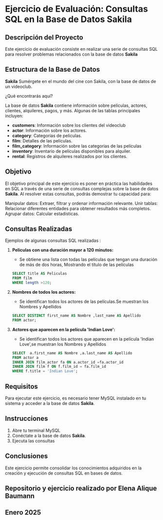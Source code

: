 
# Ejercicio de Evaluación: Consultas SQL en la Base de Datos Sakila

## Descripción del Proyecto

Este ejercicio de evaluación consiste en realizar una serie de consultas SQL para resolver problemas relacionados con la base de datos **Sakila** 

## Estructura de la Base de Datos

**Sakila**
Sumérgete en el mundo del cine con Sakila, con la base de datos de un videoclub. 

¿Qué encontrarás aquí?

La base de datos **Sakila** contiene información sobre películas, actores, clientes, alquileres, pagos, y más. Algunas de las tablas principales incluyen:

- **customers**: Información sobre los clientes del videoclub
- **actor**: Información sobre los actores.
- **category**: Categorías de películas.
- **film**: Detalles de las películas.
- **film_category**: Información sobre las categorias de las películas
- **inventory**: Inventario de películas disponibles para alquiler.
- **rental**: Registros de alquileres realizados por los clientes.

## Objetivo

El objetivo principal de este ejercicio es poner en práctica las habilidades en SQL a través de una serie de consultas complejas sobre la base de datos **Sakila**. Al resolver estas consultas, podrás demostrar tu capacidad para:

Manipular datos: Extraer, filtrar y ordenar información relevante.
Unir tablas: Relacionar diferentes entidades para obtener resultados más completos.
Agrupar datos: Calcular estadísticas.


## Consultas Realizadas

Ejemplos de algunas consultas SQL realizadas :

1. **Peliculas con una duración mayor a 120 minutos:**
   - Se obtiene una lista con todas las películas que tengan una duración de más de dos horas, Mostrando el título de las películas 

   ```sql
   SELECT title AS Peliculas
   FROM film
   WHERE length >120;
   ```

2. **Nombres de todos los actores:**
   - Se identifican todos los actores de las películas.Se muestran los Nombres y Apellidos

   ```sql
   SELECT DISTINCT first_name AS Nombre ,last_name AS Apellido 
   FROM actor;
   ```

3. **Actores que aparecen en la película 'Indian Love':**
   - Se identifican todos los actores que aparecen en la película 'Indian Love',se muestran los Nombres y Apellidos

   ```sql
   SELECT  a.first_name AS Nombre ,a.last_name AS Apellido 
   FROM actor a 
   INNER JOIN film_actor fa ON a.actor_id =fa.actor_id
   INNER JOIN film f ON f.film_id = fa.film_id
   WHERE f.title = 'Indian Love';
   ``` 

## Requisitos

Para ejecutar este ejercicio, es necesario tener MySQL instalado en tu sistema y acceder a la base de datos **Sakila**. 


## Instrucciones

1. Abre tu terminal MySQL 
2. Conéctate a la base de datos **Sakila**.
3. Ejecuta las consultas 

## Conclusiones

Este ejercicio permite consolidar los conocimientos adquiridos en la creación y ejecución de consultas SQL en bases de datos. 


## Repositorio y ejercicio realizado por Elena Alique Baumann
## Enero 2025

